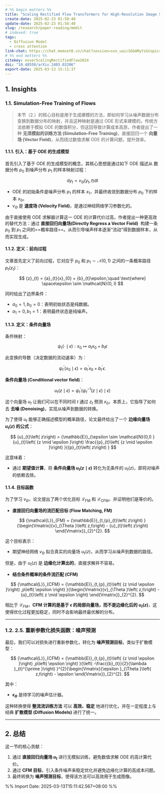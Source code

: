 ```yaml
---
# %% begin matters %%
title: "Scaling Rectified Flow Transformers for High-Resolution Image Synthesis"
create-date: 2025-02-23 01:58:40
update-date: 2025-02-23 01:58:40
slug: /research/paper-reading/mmdit
# indexed: true
tags:
  - Diffusion Model
  - cross attention
link-chat: https://chat.memset0.cn/chat?session=ssn_uaicSGbAMyYz&topic=tpc_czNyVDHdEOGL
# %% end matters %%
citekey: esserScalingRectifiedFlow2024
doi: "10.48550/arXiv.2403.03206" 
export-date: 2025-03-13 15:11:37
---
```




## 1. Insights

### 1.1. Simulation-Free Training of Flows

> 本节（2.）的核心目标是用于生成建模的方法，即如何学习从噪声数据分布变换到数据分布的映射，并且这种映射是通过 ODE 形式来建模的。传统方法依赖于模拟 ODE 的数值积分，但这回导致计算成本高昂，作者提出了一种 **无须模拟的训练方法 (Simulation-Free Training)**，直接回归一个 **向量场 (Vector Field)**，从而绕过数值求解 ODE 的计算问题，提升效率。

#### 1.1.1. 引入：基于 ODE 的生成模型

首先引入了基于 ODE 的生成模型的概念，其核心思想是通过如下 ODE 描述从 数据分布 $p_{0}$ 到噪声分布 $p_{1}$ 的样本映射过程：

$$
\text{d}  {y}_{t} = {v}_{\Theta }\left( {{y}_{t},t}\right) {\text{d}  t}
$$

- ODE 的初始条件是噪声分布 $p_1$ 的样本 $x_1$，并最终收敛到数据分布 $p_0$ 下的样本 $x_0$。
- $v_{\Theta}$ 是 **速度场 (Velocity Field)**，是通过神经网络学习参数化的。

由于直接使用 ODE 求解器计算这一 ODE 的计算代价过高，作者提出一种更高效的替代方法：通过 **直接回归向量场(Directly Regress a Vector Field)**  构建一条 $p_{0}$ 到 $p_{1}$ 之间的==概率路径==。从而引导噪声样本逐渐“流动”得到数据样本，从而实现生成。

#### 1.1.2. 定义：前向过程

文章首先定义了前向过程，它对应于 $p_{0}$ 和 $p_{1} \sim \mathcal{N}(0,1)$ 之间的一条概率路径 $p_{t}(z_{t})$：

$$
{z}_{t} = {a}_{t}{x}_{0} + {b}_{t}\epsilon,\quad \text{where} \space\epsilon \sim \mathcal{N}(0, I)
$$

同时给出了边界条件：

- $a_0 = 1, b_0 = 0$：表明初始状态是纯数据。
- $a_1 = 0, b_1 = 1$：表明最终状态是纯噪声。

#### 1.1.3. 定义：条件向量场

条件映射：

$$
{\psi }_{t}\left( {\cdot \mid \epsilon }\right) : {x}_{0} \mapsto {a}_{t}{x}_{0} + {b}_{t}\epsilon
$$

此变换的导数（决定数据的流动速率）为：

$$
{\psi }_{t}^{\prime }\left( {x_0 \mid \epsilon }\right) = {a}_{t}^{\prime }{x}_{0} + {b}_{t}^{\prime }\epsilon.
$$

**条件向量场 (Conditional vector field)**：

$$
{u}_{t}\left( {z \mid \epsilon }\right) = {\psi }_{t}^{\prime }\left( {{\psi }_{t}^{-1}\left( {z \mid \epsilon }\right) \mid \epsilon }\right)
$$

这个向量场 $u_t$ 让我们可以在不同时间 $t$ 通过 $z_t$ 预测 $x_0$，本质上，它指导了如何去 **去噪 (Denoising)**，实现从噪声到数据的转换。

为了使得 $u_t$ 能够正确描述模型的概率路径，论文最终给出了一个 **边缘向量场 $u_t(z)$ 的公式**：

$$
{u}_{t}\left( z\right) = {\mathbb{E}}_{\epsilon \sim \mathcal{N}(0,I) }{u}_{t}\left( {z \mid \epsilon }\right) \frac{{p}_{t}\left( {z \mid \epsilon }\right) }{{p}_{t}\left( z\right) }
$$

这意味着：

- 通过 **期望值计算**，将 **条件向量场 $u_t(z \mid \epsilon)$** 转化为无条件的 $u_t(z)$，即将对噪声的依赖去除。

#### 1.1.4. 目标函数

为了学习 $v_\Theta$，论文提出了两个优化目标 $\mathcal{L}_{\text{FM}}$ 和 $\mathcal{L}_{\text{CFM}}$，并证明他们是等价的。

- **直接回归向量场的流匹配目标 (Flow Matching, FM)**

$$
{\mathcal{L}}_{FM} = {\mathbb{E}}_{t,{p}_{t}\left( z\right) }{\begin{Vmatrix}{v}_{\Theta }\left( z,t\right) - {u}_{t}\left( z\right) \end{Vmatrix}}_{2}^{2}.
$$

这个目标表示：

- 期望神经网络 $v_{\Theta}$ 拟合真实的向量场 $u_t(z)$，从而学习从噪声到数据的路径。

但是，由于 $u_t(z)$ 是 **边缘化计算出的**，直接求解并不容易。

- **结合条件概率的条件流匹配 (CFM)**

$$
{\mathcal{L}}_{CFM} = {\mathbb{E}}_{t,{p}_{t}\left( {z \mid \epsilon }\right) ,p\left( \epsilon \right) }{\begin{Vmatrix}{v}_{\Theta }\left( z,t\right) - {u}_{t}\left( z \mid \epsilon \right) \end{Vmatrix}}_{2}^{2}.
$$

相比于 $\mathcal{L}_{FM}$，**CFM 计算的是基于 $\epsilon$ 的局部向量场，而不是边缘化后的 $u_t(z)$**，这使得优化过程更加稳定，同时不会影响最终最优解的分布。

---

### 1.2. **2.5. 重新参数化损失函数：噪声预测**

最后，我们可以对损失进行重新参数化，转化为 **噪声预测目标**，类似于扩散模型：

$$
{\mathcal{L}}_{CFM} = {\mathbb{E}}_{t,{p}_{t}\left( {z \mid \epsilon }\right) ,p\left( \epsilon \right) }{\left( -\frac{{b}_{t}}{2}{\lambda }_{t}^{\prime }\right) }^{2}{\begin{Vmatrix}{\epsilon }_{\Theta }\left( z,t\right) - \epsilon \end{Vmatrix}}_{2}^{2}.
$$

其中：

- **$\epsilon_{\Theta}$** 是待学习的噪声估计器。

这种转换使得 **整流流训练方法** 可以 **高效、稳定** 地进行优化，并在一定程度上与经典 **扩散模型 (Diffusion Models)** 进行了统一。

---

## 2. **总结**

这一节的核心贡献：

1. 通过 **直接回归向量场 $u_t$** 进行无模拟训练，避免数值求解 ODE 的高计算代价。
2. 通过 **CFM 目标**，引入条件噪声来稳定优化并避免边缘化计算的高成本问题。
3. 最终转换为 **噪声预测目标**，使得该方法可以高效用于生成图像。



%% Import Date: 2025-03-13T15:11:42.567+08:00 %%
